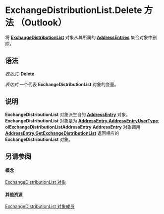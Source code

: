 
# ExchangeDistributionList.Delete 方法 （Outlook）

将  **[ExchangeDistributionList](2830dfba-6c0a-a81f-6b98-92ac2aafb59d.md)** 对象从其所属的 **[AddressEntries](db91b717-07c6-d1f2-c545-b766ee1f0c6b.md)** 集合对象中删除。


## 语法

 _表达式_. **Delete**

 _表达式_ 一个代表 **ExchangeDistributionList** 对象的变量。


## 说明

 **ExchangeDistributionList** 对象派生自的 **[AddressEntry](d4a0a85e-8bab-bc56-57bc-d70c3c570c8e.md)** 对象。 **ExchangeDistributionList** 对象是为 **[AddressEntry.AddressEntryUserType](082ff106-c7c8-a505-fc82-170540d851fe.md)**; **olExchangeDistributionListAddressEntry** **AddressEntry** 对象调用 **[AddressEntry.GetExchangeDistributionList](060ac302-b916-d85d-5ba8-c682894129e2.md)** 返回相应的 **ExchangeDistributionList** 对象。


## 另请参阅


#### 概念


[ExchangeDistributionList 对象](2830dfba-6c0a-a81f-6b98-92ac2aafb59d.md)
#### 其他资源


[ExchangeDistributionList 对象成员](89105487-3e5b-ee8b-02e0-33ad42bd2fbe.md)